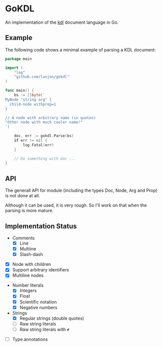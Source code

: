 # GoKDL

An implementation of the [kdl](https://kdl.dev/) document language in Go.

## Example

The following code shows a minimal example of parsing a KDL document:

```go
package main

import (
    "log"
    "github.com/lunjon/gokdl"
)

func main() {
    bs := []byte(`
MyNode "string arg" {
  child-node withprop=1
}      

// A node with arbitrary name (in quotes)
"Other node with much cooler name!"
`)

    doc, err := gokdl.Parse(bs)
    if err != nil {
        log.Fatal(err)
    }

    // Do something with doc ...
}
```

## API

The generall API for module (including the types Doc, Node, Arg and Prop) is not done at all.

Although it can be used, it is very rough. So I'll work on that when the parsing is more mature.


## Implementation Status

- Comments
  - [x] Line
  - [x] Multiine
  - [x] Slash-dash
- [x] Node with children
- [x] Support arbitrary identifiers
- [x] Multiline nodes
- Number literals
  - [x] Integers
  - [x] Float
  - [x] Scientific notation
  - [x] Negative numbers
- Strings
  - [x] Regular strings (double quotes)
  - [ ] Raw string literals
  - [ ] Raw string literals with `#`
- [ ] Type annotations
